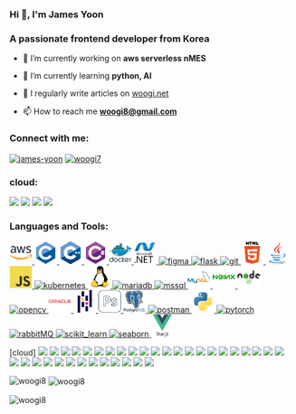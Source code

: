<h3 align="left">Hi 👋, I'm James Yoon</h3>
<h3 align="left">A passionate frontend developer from Korea</h3>

- 🔭 I’m currently working on **aws serverless nMES**

- 🌱 I’m currently learning **python, AI**

- 📝 I regularly write articles on [woogi.net](woogi.net)

- 📫 How to reach me **woogi8@gmail.com**


<h3 align="left">Connect with me:</h3>
<p align="left">
<a href="https://linkedin.com/in/james-yoon" target="blank"><img align="center" src="https://raw.githubusercontent.com/rahuldkjain/github-profile-readme-generator/master/src/images/icons/Social/linked-in-alt.svg" alt="james-yoon" height="30" width="40" /></a>
<a href="https://instagram.com/woogi7" target="blank"><img align="center" src="https://raw.githubusercontent.com/rahuldkjain/github-profile-readme-generator/master/src/images/icons/Social/instagram.svg" alt="woogi7" height="30" width="40" /></a>
</p>

<h3 align="left">cloud:</h3>
<img src="https://img.shields.io/badge/aws-232F3E?style=for-the-badge&logo=amazonaws&logoColor=white"> 
 <img src="https://img.shields.io/badge/AWS Lambda-FF9900?style=for-the-badge&logo=AWS Lambda&logoColor=white"> 
 <img src="https://img.shields.io/badge/Amazon S3-569A31?style=for-the-badge&logo=Amazon S3&logoColor=white"> 
 <img src="https://img.shields.io/badge/Amazon EC2-FF9900?style=for-the-badge&logo=Amazon EC2&logoColor=white"> 


<h3 align="left">Languages and Tools:</h3>
<p align="left"> <a href="https://aws.amazon.com" target="_blank" rel="noreferrer"> <img src="https://raw.githubusercontent.com/devicons/devicon/master/icons/amazonwebservices/amazonwebservices-original-wordmark.svg" alt="aws" width="40" height="40"/> </a> <a href="https://www.cprogramming.com/" target="_blank" rel="noreferrer"> <img src="https://raw.githubusercontent.com/devicons/devicon/master/icons/c/c-original.svg" alt="c" width="40" height="40"/> </a> <a href="https://www.w3schools.com/cpp/" target="_blank" rel="noreferrer"> <img src="https://raw.githubusercontent.com/devicons/devicon/master/icons/cplusplus/cplusplus-original.svg" alt="cplusplus" width="40" height="40"/> </a> <a href="https://www.w3schools.com/cs/" target="_blank" rel="noreferrer"> <img src="https://raw.githubusercontent.com/devicons/devicon/master/icons/csharp/csharp-original.svg" alt="csharp" width="40" height="40"/> </a> <a href="https://www.docker.com/" target="_blank" rel="noreferrer"> <img src="https://raw.githubusercontent.com/devicons/devicon/master/icons/docker/docker-original-wordmark.svg" alt="docker" width="40" height="40"/> </a> <a href="https://dotnet.microsoft.com/" target="_blank" rel="noreferrer"> <img src="https://raw.githubusercontent.com/devicons/devicon/master/icons/dot-net/dot-net-original-wordmark.svg" alt="dotnet" width="40" height="40"/> </a> <a href="https://www.figma.com/" target="_blank" rel="noreferrer"> <img src="https://www.vectorlogo.zone/logos/figma/figma-icon.svg" alt="figma" width="40" height="40"/> </a> <a href="https://flask.palletsprojects.com/" target="_blank" rel="noreferrer"> <img src="https://www.vectorlogo.zone/logos/pocoo_flask/pocoo_flask-icon.svg" alt="flask" width="40" height="40"/> </a> <a href="https://git-scm.com/" target="_blank" rel="noreferrer"> <img src="https://www.vectorlogo.zone/logos/git-scm/git-scm-icon.svg" alt="git" width="40" height="40"/> </a> <a href="https://www.w3.org/html/" target="_blank" rel="noreferrer"> <img src="https://raw.githubusercontent.com/devicons/devicon/master/icons/html5/html5-original-wordmark.svg" alt="html5" width="40" height="40"/> </a> <a href="https://www.java.com" target="_blank" rel="noreferrer"> <img src="https://raw.githubusercontent.com/devicons/devicon/master/icons/java/java-original.svg" alt="java" width="40" height="40"/> </a> <a href="https://developer.mozilla.org/en-US/docs/Web/JavaScript" target="_blank" rel="noreferrer"> <img src="https://raw.githubusercontent.com/devicons/devicon/master/icons/javascript/javascript-original.svg" alt="javascript" width="40" height="40"/> </a> <a href="https://kubernetes.io" target="_blank" rel="noreferrer"> <img src="https://www.vectorlogo.zone/logos/kubernetes/kubernetes-icon.svg" alt="kubernetes" width="40" height="40"/> </a> <a href="https://www.linux.org/" target="_blank" rel="noreferrer"> <img src="https://raw.githubusercontent.com/devicons/devicon/master/icons/linux/linux-original.svg" alt="linux" width="40" height="40"/> </a> <a href="https://mariadb.org/" target="_blank" rel="noreferrer"> <img src="https://www.vectorlogo.zone/logos/mariadb/mariadb-icon.svg" alt="mariadb" width="40" height="40"/> </a> <a href="https://www.microsoft.com/en-us/sql-server" target="_blank" rel="noreferrer"> <img src="https://www.svgrepo.com/show/303229/microsoft-sql-server-logo.svg" alt="mssql" width="40" height="40"/> </a> <a href="https://www.mysql.com/" target="_blank" rel="noreferrer"> <img src="https://raw.githubusercontent.com/devicons/devicon/master/icons/mysql/mysql-original-wordmark.svg" alt="mysql" width="40" height="40"/> </a> <a href="https://www.nginx.com" target="_blank" rel="noreferrer"> <img src="https://raw.githubusercontent.com/devicons/devicon/master/icons/nginx/nginx-original.svg" alt="nginx" width="40" height="40"/> </a> <a href="https://nodejs.org" target="_blank" rel="noreferrer"> <img src="https://raw.githubusercontent.com/devicons/devicon/master/icons/nodejs/nodejs-original-wordmark.svg" alt="nodejs" width="40" height="40"/> </a> <a href="https://opencv.org/" target="_blank" rel="noreferrer"> <img src="https://www.vectorlogo.zone/logos/opencv/opencv-icon.svg" alt="opencv" width="40" height="40"/> </a> <a href="https://www.oracle.com/" target="_blank" rel="noreferrer"> <img src="https://raw.githubusercontent.com/devicons/devicon/master/icons/oracle/oracle-original.svg" alt="oracle" width="40" height="40"/> </a> <a href="https://pandas.pydata.org/" target="_blank" rel="noreferrer"> <img src="https://raw.githubusercontent.com/devicons/devicon/2ae2a900d2f041da66e950e4d48052658d850630/icons/pandas/pandas-original.svg" alt="pandas" width="40" height="40"/> </a> <a href="https://www.photoshop.com/en" target="_blank" rel="noreferrer"> <img src="https://raw.githubusercontent.com/devicons/devicon/master/icons/photoshop/photoshop-line.svg" alt="photoshop" width="40" height="40"/> </a> <a href="https://www.postgresql.org" target="_blank" rel="noreferrer"> <img src="https://raw.githubusercontent.com/devicons/devicon/master/icons/postgresql/postgresql-original-wordmark.svg" alt="postgresql" width="40" height="40"/> </a> <a href="https://postman.com" target="_blank" rel="noreferrer"> <img src="https://www.vectorlogo.zone/logos/getpostman/getpostman-icon.svg" alt="postman" width="40" height="40"/> </a> <a href="https://www.python.org" target="_blank" rel="noreferrer"> <img src="https://raw.githubusercontent.com/devicons/devicon/master/icons/python/python-original.svg" alt="python" width="40" height="40"/> </a> <a href="https://pytorch.org/" target="_blank" rel="noreferrer"> <img src="https://www.vectorlogo.zone/logos/pytorch/pytorch-icon.svg" alt="pytorch" width="40" height="40"/> </a> <a href="https://www.rabbitmq.com" target="_blank" rel="noreferrer"> <img src="https://www.vectorlogo.zone/logos/rabbitmq/rabbitmq-icon.svg" alt="rabbitMQ" width="40" height="40"/> </a> <a href="https://scikit-learn.org/" target="_blank" rel="noreferrer"> <img src="https://upload.wikimedia.org/wikipedia/commons/0/05/Scikit_learn_logo_small.svg" alt="scikit_learn" width="40" height="40"/> </a> <a href="https://seaborn.pydata.org/" target="_blank" rel="noreferrer"> <img src="https://seaborn.pydata.org/_images/logo-mark-lightbg.svg" alt="seaborn" width="40" height="40"/> </a> <a href="https://vuejs.org/" target="_blank" rel="noreferrer"> <img src="https://raw.githubusercontent.com/devicons/devicon/master/icons/vuejs/vuejs-original-wordmark.svg" alt="vuejs" width="40" height="40"/> </a> </p>

[cloud]
 <img src="https://img.shields.io/badge/aws-232F3E?style=for-the-badge&logo=amazonaws&logoColor=white"> 
 <img src="https://img.shields.io/badge/AWS Lambda-FF9900?style=for-the-badge&logo=AWS Lambda&logoColor=white"> 
 <img src="https://img.shields.io/badge/Amazon S3-569A31?style=for-the-badge&logo=Amazon S3&logoColor=white"> 
 <img src="https://img.shields.io/badge/Amazon EC2-FF9900?style=for-the-badge&logo=Amazon EC2&logoColor=white"> 
 <img src="https://img.shields.io/badge/C-512BD4?style=for-the-badge&logo=C&logoColor=white"> 
 <img src="https://img.shields.io/badge/C-A8B9CC?style=for-the-badge&logo=C&logoColor=white"> 
 <img src="https://img.shields.io/badge/C++-00599C?style=for-the-badge&logo=C++&logoColor=white"> 
 <img src="https://img.shields.io/badge/Docker-2496ED?style=for-the-badge&logo=Docker&logoColor=white"> 
 <img src="https://img.shields.io/badge/.NET-512BD4?style=for-the-badge&logo=.NET&logoColor=white"> 
 <img src="https://img.shields.io/badge/Figma-F24E1E?style=for-the-badge&logo=Figma&logoColor=white"> 
 <img src="https://img.shields.io/badge/Flask-000000?style=for-the-badge&logo=Flask&logoColor=white"> 
 <img src="https://img.shields.io/badge/Slack-4A154B?style=for-the-badge&logo=Slack&logoColor=white"> 
 <img src="https://img.shields.io/badge/microsoftteams-6264A7?style=for-the-badge&logo=microsoftteams&logoColor=white"> 
 <img src="https://img.shields.io/badge/Gmail-EA4335?style=for-the-badge&logo=Gmail&logoColor=white"> 
 <img src="https://img.shields.io/badge/MS outlook-0078D4?style=for-the-badge&logo=microsoftoutlook&logoColor=white"> 
 <img src="https://img.shields.io/badge/MS powerpoint-B7472A?style=for-the-badge&logo=microsoftpowerpoint&logoColor=white"> 
 <img src="https://img.shields.io/badge/MS sharepoint-0078D4?style=for-the-badge&logo=microsoftsharepoint&logoColor=white"> 
 <img src="https://img.shields.io/badge/tableau-E97627?style=for-the-badge&logo=tableau&logoColor=white"> 
 <img src="https://img.shields.io/badge/Notion-000000?style=for-the-badge&logo=Notion&logoColor=white"> 
 <img src="https://img.shields.io/badge/MS onenote-7719AA?style=for-the-badge&logo=microsoftonenote&logoColor=white"> 
 <img src="https://img.shields.io/badge/MS Access-A4373A?style=for-the-badge&logo=Microsoft Access&logoColor=white"> 
 <img src="https://img.shields.io/badge/MS sqlserver-CC2927?style=for-the-badge&logo=microsoftsqlserver&logoColor=white"> 
 <img src="https://img.shields.io/badge/devexpress-FF7200?style=for-the-badge&logo=devexpress&logoColor=white"> 
 <img src="https://img.shields.io/badge/visualbasic-512BD4?style=for-the-badge&logo=visualbasic&logoColor=white"> 
 <img src="https://img.shields.io/badge/visualstudio-5C2D91?style=for-the-badge&logo=visualstudio&logoColor=white"> 
 <img src="https://img.shields.io/badge/visualstudiocode-007ACC?style=for-the-badge&logo=visualstudiocode&logoColor=white"> 
 <img src="https://img.shields.io/badge/virtualbox-183A61?style=for-the-badge&logo=virtualbox&logoColor=white"> 
 <img src="https://img.shields.io/badge/zendesk-03363D?style=for-the-badge&logo=zendesk&logoColor=white"> 
 <img src="https://img.shields.io/badge/snowflake-29B5E8?style=for-the-badge&logo=snowflake&logoColor=white"> 
 <img src="https://img.shields.io/badge/oracle-F80000?style=for-the-badge&logo=oracle&logoColor=white"> 
 <img src="https://img.shields.io/badge/informatica-FF4D00?style=for-the-badge&logo=informatica&logoColor=white"> 
 <img src="https://img.shields.io/badge/python-3776AB?style=for-the-badge&logo=python&logoColor=white"> 
 <img src="https://img.shields.io/badge/pytorch-EE4C2C?style=for-the-badge&logo=pytorch&logoColor=white"> 
 <img src="https://img.shields.io/badge/dbeaver-382923?style=for-the-badge&logo=dbeaver&logoColor=white"> 
 <img src="https://img.shields.io/badge/github-181717?style=for-the-badge&logo=github&logoColor=white"> 




<p><img align="left" src="https://github-readme-stats.vercel.app/api/top-langs?username=woogi8&show_icons=true&locale=en&layout=compact" alt="woogi8" /></p>

<p>&nbsp;<img align="center" src="https://github-readme-stats.vercel.app/api?username=woogi8&show_icons=true&locale=en" alt="woogi8" /></p>

<p><img align="center" src="https://github-readme-streak-stats.herokuapp.com/?user=woogi8&" alt="woogi8" /></p>
